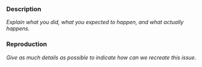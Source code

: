 ### Description
_Explain what you did, what you expected to happen, and what actually happens._

### Reproduction
_Give as much details as possible to indicate how can we recreate this issue._

<!-- uncomment this section if it's relevant !
### Additional information
- Operating System:
  - [ ] MacOS
  - [ ] Linux
  - [ ] Windows
  - [ ] iOS
  - [ ] Android
-->
